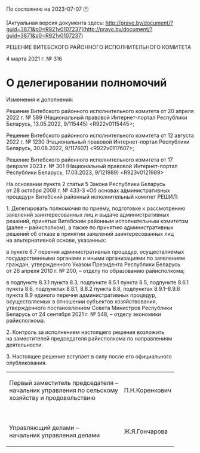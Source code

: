 По состоянию на 2023-07-07 &#x1F550;

[Актуальная версия документа здесь: http://pravo.by/document/?guid=3871&p0=R921v0107237](http://pravo.by/document/?guid=3871&p0=R921v0107237)

<p>РЕШЕНИЕ ВИТЕБСКОГО РАЙОННОГО ИСПОЛНИТЕЛЬНОГО КОМИТЕТА</p>
<p>4 марта 2021 г. № 316</p>
<h1>О делегировании полномочий</h1>
<p>Изменения и дополнения:</p>
<p>Решение Витебского районного исполнительного комитета от 20 апреля 2022 г. № 589 (Национальный правовой Интернет-портал Республики Беларусь, 13.05.2022, 9/115445) &lt;R922v0115445&gt;;</p>
<p>Решение Витебского районного исполнительного комитета от 12 августа 2022 г. № 1230 (Национальный правовой Интернет-портал Республики Беларусь, 30.08.2022, 9/117607) &lt;R922v0117607&gt;;</p>
<p>Решение Витебского районного исполнительного комитета от 17 февраля 2023 г. № 301 (Национальный правовой Интернет-портал Республики Беларусь, 17.03.2023, 9/121989) &lt;R923v0121989&gt;</p>
<p></p>
<p>На основании пункта 2 статьи 5 Закона Республики Беларусь от 28 октября 2008 г. № 433-З «Об основах административных процедур» Витебский районный исполнительный комитет РЕШИЛ:</p>
<p>1. Делегировать полномочия по приему, подготовке к рассмотрению заявлений заинтересованных лиц и выдаче административных решений, принятых Витебским районным исполнительным комитетом (далее – райисполком), а также по принятию административных решений об отказе в принятии заявлений заинтересованных лиц на альтернативной основе, указанных:</p>
<p>в пункте 6.7 перечня административных процедур, осуществляемых государственными органами и иными организациями по заявлениям граждан, утвержденного Указом Президента Республики Беларусь от 26 апреля 2010 г. № 200, – отделу по образованию райисполкома;</p>
<p>в подпункте 8.3.1 пункта 8.3, подпункте 8.5.1 пункта 8.5, подпункте 8.6.1 пункта 8.6, подпунктах 8.8.1, 8.8.2 пункта 8.8, подпунктах 8.9.1–8.9.6 пункта 8.9 единого перечня административных процедур, осуществляемых в отношении субъектов хозяйствования, утвержденного постановлением Совета Министров Республики Беларусь от 24 сентября 2021 г. № 548, – отделу экономики райисполкома.</p>
<p>2. Контроль за исполнением настоящего решения возложить на заместителей председателя райисполкома по направлениям деятельности.</p>
<p>3. Настоящее решение вступает в силу после его официального опубликования.</p>
<p></p>
<table>
<tr>
<td><p>Первый заместитель председателя – <br>начальник управления по сельскому <br>хозяйству и продовольствию</p></td>
<td><p>П.Н.Коренкович</p></td>
</tr>
<tr>
<td><p></p></td>
<td><p></p></td>
</tr>
<tr>
<td><p>Управляющий делами – <br>начальник управления делами</p></td>
<td><p>Ж.Я.Гончарова</p></td>
</tr>
</table>
<p></p>